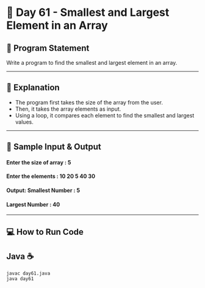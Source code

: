 # 🌟 Day 61 - Smallest and Largest Element in an Array

## 📜 Program Statement

Write a program to find the smallest and largest element in an array.

---

## 🧠 Explanation

- The program first takes the size of the array from the user.
- Then, it takes the array elements as input.
- Using a loop, it compares each element to find the smallest and largest values.

---

## 🧩 Sample Input & Output

#### Enter the size of array : 5
#### Enter the elements : 10 20 5 40 30


#### Output: Smallest Number : 5
#### Largest Number : 40

---

## 💻 How to Run Code 
## Java ☕
```
javac day61.java
java day61
